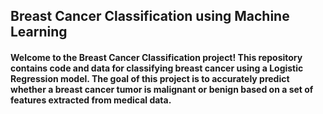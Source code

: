 ## Breast Cancer Classification using Machine Learning
#### Welcome to the Breast Cancer Classification project! This repository contains code and data for classifying breast cancer using a Logistic Regression model. The goal of this project is to accurately predict whether a breast cancer tumor is malignant or benign based on a set of features extracted from medical data.
